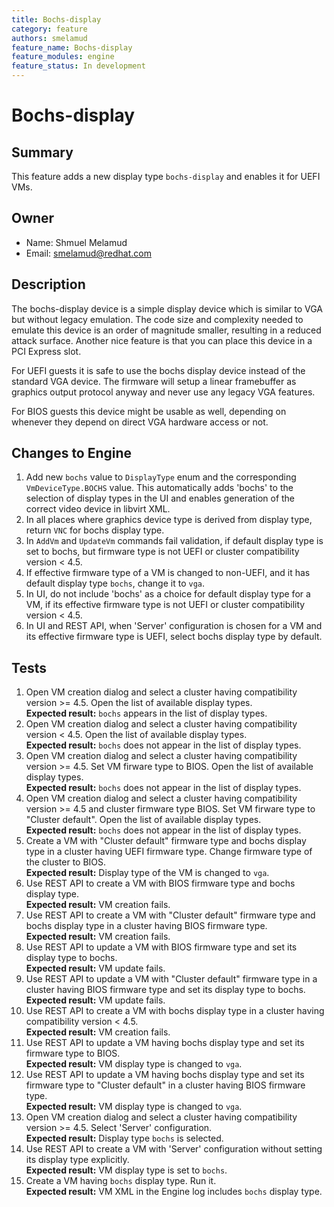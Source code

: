 ```yaml
---
title: Bochs-display
category: feature
authors: smelamud
feature_name: Bochs-display
feature_modules: engine
feature_status: In development
---
```


# Bochs-display

## Summary

This feature adds a new display type `bochs-display` and enables it for
UEFI VMs.

## Owner

* Name: Shmuel Melamud
* Email: smelamud@redhat.com

## Description

The bochs-display device is a simple display device which is similar to
VGA but without legacy emulation. The code size and complexity needed to
emulate this device is an order of magnitude smaller, resulting in a
reduced attack surface. Another nice feature is that you can place this
device in a PCI Express slot.

For UEFI guests it is safe to use the bochs display device instead of
the standard VGA device. The firmware will setup a linear framebuffer as
graphics output protocol anyway and never use any legacy VGA features.

For BIOS guests this device might be usable as well, depending on
whenever they depend on direct VGA hardware access or not.

## Changes to Engine

1. Add new `bochs` value to `DisplayType` enum and the corresponding
   `VmDeviceType.BOCHS` value. This automatically adds 'bochs' to the
   selection of display types in the UI and enables generation of the
   correct video device in libvirt XML.
2. In all places where graphics device type is derived from display
   type, return `VNC` for bochs display type.
3. In `AddVm` and `UpdateVm` commands fail validation, if default
   display type is set to bochs, but firmware type is not UEFI or
   cluster compatibility version < 4.5.
4. If effective firmware type of a VM is changed to non-UEFI, and it has
   default display type `bochs`, change it to `vga`.
5. In UI, do not include 'bochs' as a choice for default display type
   for a VM, if its effective firmware type is not UEFI or cluster
   compatibility version < 4.5.
6. In UI and REST API, when 'Server' configuration is chosen for a VM
   and its effective firmware type is UEFI, select bochs display type by
   default.

## Tests

1. Open VM creation dialog and select a cluster having compatibility
   version >= 4.5. Open the list of available display types.<br>
   **Expected result:** `bochs` appears in the list of display types.
2. Open VM creation dialog and select a cluster having compatibility
   version < 4.5. Open the list of available display types.<br>
   **Expected result:** `bochs` does not appear in the list of display
   types.
3. Open VM creation dialog and select a cluster having compatibility
   version >= 4.5. Set VM firware type to BIOS. Open the list of
   available display types.<br> **Expected result:** `bochs` does not
   appear in the list of display types.
4. Open VM creation dialog and select a cluster having compatibility
   version >= 4.5 and cluster firmware type BIOS. Set VM firware type to
   "Cluster default". Open the list of available display types.<br>
   **Expected result:** `bochs` does not appear in the list of display
   types.
5. Create a VM with "Cluster default" firmware type and bochs display
   type in a cluster having UEFI firmware type. Change firmware type of
   the cluster to BIOS.<br> **Expected result:** Display type of the VM
   is changed to `vga`.
6. Use REST API to create a VM with BIOS firmware type and bochs display
   type.<br> **Expected result:** VM creation fails.
7. Use REST API to create a VM with "Cluster default" firmware type and
   bochs display type in a cluster having BIOS firmware type.<br>
   **Expected result:** VM creation fails.
8. Use REST API to update a VM with BIOS firmware type and set its
   display type to bochs.<br> **Expected result:** VM update fails.
9. Use REST API to update a VM with "Cluster default" firmware type in a
   cluster having BIOS firmware type and set its display type to
   bochs.<br> **Expected result:** VM update fails.
10. Use REST API to create a VM with bochs display type in a cluster
    having compatibility version < 4.5.<br> **Expected result:** VM
    creation fails.
11. Use REST API to update a VM having bochs display type and set its
    firmware type to BIOS.<br> **Expected result:** VM display type is
    changed to `vga`.
12. Use REST API to update a VM having bochs display type and set its
    firmware type to "Cluster default" in a cluster having BIOS firmware
    type.<br> **Expected result:** VM display type is changed to `vga`.
13. Open VM creation dialog and select a cluster having compatibility
    version >= 4.5. Select 'Server' configuration.<br> **Expected
    result:** Display type `bochs` is selected.
14. Use REST API to create a VM with 'Server' configuration without
    setting its display type explicitly.<br> **Expected result:** VM
    display type is set to `bochs`.
15. Create a VM having `bochs` display type. Run it.<br> **Expected
    result:** VM XML in the Engine log includes `bochs` display type.

